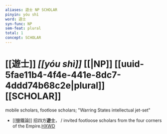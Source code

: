 ```yaml
---
aliases: 遊士 NP SCHOLAR
pinyin: yóu shì
word: 遊士
syn-func: NP
sem-feat: plural
total: 1
concept: SCHOLAR 
---
```

# [[遊士]] *[[yóu shì]]*  [[|NP]] [[uuid-5fae11b4-4f4e-441e-8dc7-4ddd74b68c2e|plural]] [[SCHOLAR]]
mobile scholars, footlose scholars; "Warring States intellectual jet-set"
 - [[鹽鐵論]] 招四方**遊士**， / invited footloose scholars from the four corners of the Empire.[HXWD](https://hxwd.org/textview.html?location=KR3a0006_tls_002-13a.9)
